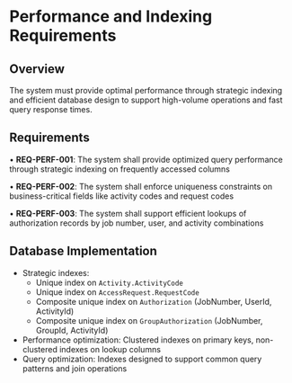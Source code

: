 # Performance and Indexing Requirements

## Overview
The system must provide optimal performance through strategic indexing and efficient database design to support high-volume operations and fast query response times.

## Requirements

• **REQ-PERF-001**: The system shall provide optimized query performance through strategic indexing on frequently accessed columns

• **REQ-PERF-002**: The system shall enforce uniqueness constraints on business-critical fields like activity codes and request codes

• **REQ-PERF-003**: The system shall support efficient lookups of authorization records by job number, user, and activity combinations

## Database Implementation
- Strategic indexes: 
  - Unique index on `Activity.ActivityCode`
  - Unique index on `AccessRequest.RequestCode`
  - Composite unique index on `Authorization` (JobNumber, UserId, ActivityId)
  - Composite unique index on `GroupAuthorization` (JobNumber, GroupId, ActivityId)
- Performance optimization: Clustered indexes on primary keys, non-clustered indexes on lookup columns
- Query optimization: Indexes designed to support common query patterns and join operations
